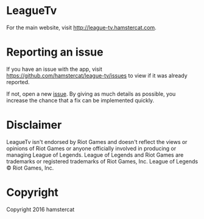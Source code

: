 # LeagueTv
For the main website, visit http://league-tv.hamstercat.com.

# Reporting an issue

If you have an issue with the app, visit https://github.com/hamstercat/league-tv/issues to view if it was already reported.

If not, open a new [issue](https://github.com/hamstercat/league-tv/issues/new?&body=%23%23%23%23%20Description%20of%20issue%0A%0A%23%23%23%23%20Steps%20to%20reproduce%0A%0A%23%23%23%23%20OS%2C%20device%20model%20and%20version%0A%0A%23%23%23%23%20Installed%20App%20Version%0A). By giving as much details as possible, you increase the chance that a fix can be implemented quickly.

# Disclaimer
LeagueTv isn't endorsed by Riot Games and doesn't reflect the views or opinions of Riot Games or anyone officially involved in producing or managing League of Legends. League of Legends and Riot Games are trademarks or registered trademarks of Riot Games, Inc. League of Legends © Riot Games, Inc.

# Copyright
Copyright 2016 hamstercat
